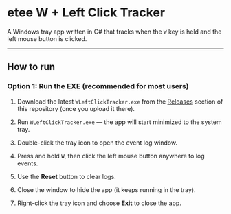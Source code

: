# etee W + Left Click Tracker

A Windows tray app written in C# that tracks when the `W` key is held and the left mouse button is clicked.

---

## How to run

### Option 1: Run the EXE (recommended for most users)

1. Download the latest `WLeftClickTracker.exe` from the [Releases](https://github.com/bxn5/etteeDontRun/releases) section of this repository (once you upload it there).

2. Run `WLeftClickTracker.exe` — the app will start minimized to the system tray.

3. Double-click the tray icon to open the event log window.

4. Press and hold `W`, then click the left mouse button anywhere to log events.

5. Use the **Reset** button to clear logs.

6. Close the window to hide the app (it keeps running in the tray).

7. Right-click the tray icon and choose **Exit** to close the app.
